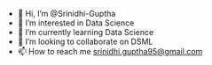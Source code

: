 - 👋 Hi, I’m @Srinidhi-Guptha
- 👀 I’m interested in Data Science
- 🌱 I’m currently learning Data Science 
- 💞️ I’m looking to collaborate on DSML
- 📫 How to reach me srinidhi.guptha95@gmail.com

<!---
Srinidhi-Guptha/Srinidhi-Guptha is a ✨ special ✨ repository because its `README.md` (this file) appears on your GitHub profile.
You can click the Preview link to take a look at your changes.
--->
